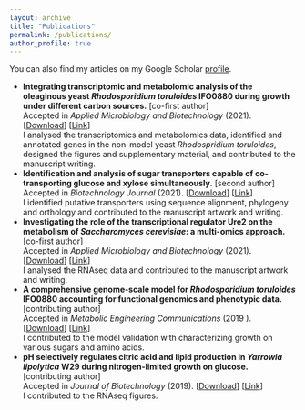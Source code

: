 ```yaml
---
layout: archive
title: "Publications"
permalink: /publications/
author_profile: true
---
```



You can also find my articles on my Google Scholar <a href="https://scholar.google.com/citations?user=xWlcH0YAAAAJ&hl=en">profile</a>.

* **Integrating transcriptomic and metabolomic analysis of the oleaginous yeast _Rhodosporidium toruloides_ IFO0880 during growth under different carbon sources.** [co-first author] <br>
Accepted in _Applied Microbiology and Biotechnology_ (2021). [[Download](../files/2021_paper05.pdf)] [[Link](https://doi.org/10.1007/s00253-021-11549-8)] <br> 
I analysed the transcriptomics and metabolomics data, identified and annotated genes in the non-model yeast _Rhodospridium toruloides_, designed the figures and supplementary material, and contributed to the manuscript writing.  <br>
* **Identification and analysis of sugar transporters capable of co-transporting glucose and xylose simultaneously.** [second author] <br>
Accepted in _Biotechnology Journal_ (2021). [[Download](../files/2021_paper04.pdf)] [[Link](https:/doi.org/10.1002/biot.202100238)]<br> 
I identified putative transporters using sequence alignment, phylogeny and orthology and contributed to the manuscript artwork and writing.  <br>
* **Investigating the role of the transcriptional regulator Ure2 on the metabolism of _Saccharomyces cerevisiae_: a multi-omics approach.** [co-first author] <br>
Accepted in _Applied Microbiology and Biotechnology_ (2021). [[Download](../files/2021_paper03.pdf)] [[Link](https://doi.org/10.1007/s00253-021-11394-9)]<br> 
I analysed the RNAseq data and contributed to the manuscript artwork and writing.  <br>
* **A comprehensive genome-scale model for _Rhodosporidium toruloides_ IFO0880 accounting for functional genomics and phenotypic data.**[contributing author] <br>
Accepted in _Metabolic Engineering Communications_ (2019 ). [[Download](../files/2019_paper02.pdf)] [[Link](https://doi.org/10.1016/j.mec.2019.e00101)]<br> 
I contributed to the model validation with characterizing growth on various sugars and amino acids.  <br>
* **pH selectively regulates citric acid and lipid production in _Yarrowia lipolytica_ W29 during nitrogen-limited growth on glucose.** [contributing author] <br>
Accepted in _Journal of Biotechnology_ (2019). [[Download](../files/2019_paper01.pdf)] [[Link](https://doi.org/10.1016/j.jbiotec.2018.10.012)]<br> 
I contributed to the RNAseq figures.  <br>
<!--*  Title. [? co-authors] <br>
Accepted in _Journal_ (year). [Download](../files/________.pdf) [Link](https://doi.org/___________)<br> 
my work.  <br> -->
